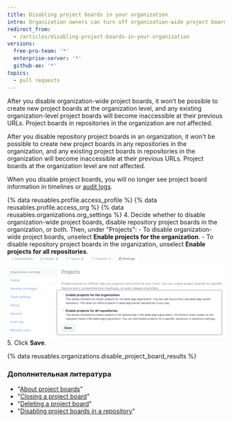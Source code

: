 ```yaml
---
title: Disabling project boards in your organization
intro: Organization owners can turn off organization-wide project boards and repository project boards in an organization.
redirect_from:
  - /articles/disabling-project-boards-in-your-organization
versions:
  free-pro-team: '*'
  enterprise-server: '*'
  github-ae: '*'
topics:
  - pull requests
---
```


After you disable organization-wide project boards, it won’t be possible to create new project boards at the organization level, and any existing organization-level project boards will become inaccessible at their previous URLs. Project boards in repositories in the organization are not affected.

After you disable repository project boards in an organization, it won't be possible to create new project boards in any repositories in the organization, and any existing project boards in repositories in the organization will become inaccessible at their previous URLs. Project boards at the organization level are not affected.

When you disable project boards, you will no longer see project board information in timelines or [audit logs](/articles/reviewing-the-audit-log-for-your-organization/).

{% data reusables.profile.access_profile %}
{% data reusables.profile.access_org %}
{% data reusables.organizations.org_settings %}
4. Decide whether to disable organization-wide project boards, disable repository project boards in the organization, or both. Then, under "Projects":
    - To disable organization-wide project boards, unselect **Enable projects for the organization**.
    - To disable repository project boards in the organization, unselect **Enable projects for all repositories**. ![Checkboxes to disable projects for an organization or for all of an organization's repositories](/assets/images/help/projects/disable-org-projects-checkbox.png)
5. Click **Save**.

{% data reusables.organizations.disable_project_board_results %}

### Дополнительная литература

- "[About project boards](/articles/about-project-boards)"
- "[Closing a project board](/articles/closing-a-project-board)"
- "[Deleting a project board](/articles/deleting-a-project-board)"
- "[Disabling project boards in a repository](/articles/disabling-project-boards-in-a-repository)"
